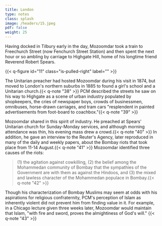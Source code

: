 ```yaml
---
title: London
type: notes
class: splash
image: /headers/15.jpeg
pdf: false
weight: 25
---
```


Having docked in Tilbury early in the day, Mozoomdar took a train to Freechurch Street (now Fenchurch Street Station) and then spent the next hour or so ambling by carriage to Highgate Hill, home of his longtime friend Reverend Robert Spears.

{{< q-figure id="11" class="is-pulled-right" label="" >}}

The Unitarian preacher had hosted Mozoomdar during his visit in 1874, but moved to London's northern suburbs in 1885 to found a girl's school and a Unitarian church.{{< q-note "38" >}} PCM described the streets he saw on his way to Highgate as a scene of urban industry populated by shopkeepers, the cries of newspaper boys, crowds of businessmen, omnibuses, horse-drawn carriages, and tram cars "resplendent in painted advertisements from foot-board to coachbox."{{< q-note "39" >}}

Mozoomdar shared in this spirit of industry. He preached at Spears' Unitarian church for Sunday-Monday services, and although morning attendance was thin, his evening mass drew a crowd.{{< q-note "40" >}} In addition, he gave an interview to the Reuter's Agency, later reproduced in many of the daily and weekly papers, about the Bombay riots that took place from 11-14 August.{{< q-note "41" >}} Mozoomdar identified three causes of the riots:

> (1) the agitation against cowkilling, (2) the belief among the Mohammedan community of Bombay that the sympathies of the Government are with them as against the Hindoos, and (3) the mixed and lawless character of the Mohammedan populace in Bombay.{{< q-note "42" >}}

Though his characterization of Bombay Muslims may seem at odds with his aspirations for religious confraternity, PCM\'s perception of Islam as inherently violent did not prevent him from finding value in it. For example, in a Chicago lecture given three weeks later, Mozoomdar would maintain that Islam, "with fire and sword, proves the almightiness of God's will." {{< q-note "43" >}}
